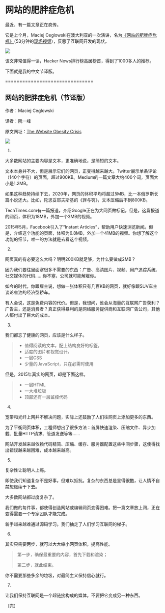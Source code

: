 # 网站的肥胖症危机

最近，有一篇文章正在疯传。

它是上个月，Maciej Ceglowski在澳大利亚的一次演讲，名为[《网站的肥胖症危机》](http://idlewords.com/talks/website_obesity.htm)（53分钟的[现场视频](https://vimeo.com/147806338)），反思了互联网开发的现状。

![](http://www.ruanyifeng.com/blogimg/asset/2016/bg2016010302.png)

该文非常值得一读，Hacker News排行榜高居榜首，得到了1000多人的推荐。

下面就是我的中文节译版。

===============================

## 网站的肥胖症危机（节译版）

作者：Maciej Ceglowski

译者：阮一峰

原文网址：[The Website Obesity Crisis](http://idlewords.com/talks/website_obesity.htm)

![](http://www.ruanyifeng.com/blogimg/asset/2016/bg2016010301.jpg)

1.

大多数网站的主要内容是文本，更准确地说，是简短的文本。

文本本身并不大，但是展示它们的网页，正变得越来越大。Twitter展示单条评论（140个字符）的页面，超过900KB。Medium的一篇文章大约400个词，页面大小是1.2MB。

如果这种趋势持续下去，2020年，网页的体积平均将超过5MB，比一本俄罗斯长篇小说还大。比如，陀思妥耶夫斯基的《罪与罚》，文本压缩后不到800KB。

TechTimes.com有一篇报道，介绍Google正在为大网页做标记。但是，这篇报道的网页，体积为18MB，外加一个3MB的视频。

2015年5月，Facebook引入了“Instant Articles”，帮助用户快速浏览新闻。但是，介绍这个功能的页面，体积为6.8MB，外加一个41MB的视频。你想了解这个功能的细节，唯一的方法就是去看这个视频。

2.

网页真的有必要这么大吗？明明200KB就足够，为什么要做成2MB？

因为我们要往里面塞很多不需要的东西：广告、高清图片、视频、用户追踪系统、社交媒体的代码……你不塞，公司就可能解雇你。

如今的时代，你跟雇主说，想做一张体积只有几百KB的网页，就好像跟SUV车主谈论省油的经济型轿车。

有人会说，这是免费内容的代价。但是，我想问，谁会从海量的互联网广告获利？广告主，还是消费者？真正获得暴利的是网络服务提供商和互联网广告公司，其他人都付出了巨大的成本。

3.

我们都忘了健康的网页，应该是什么样子。

> - 值得阅读的文本，配上结构良好的标签。
> - 适度的图片和视觉设计。
> - 一层CSS
> - 少量的JavaScript，只在必需时使用

但是，2015年真实的网页，却是下面这样。

> - 一层HTML
> - 一大堆垃圾
> - 顶部还有一层监控代码

4.

宽带和光纤上网并不解决问题，实际上还鼓励了人们往网页上添加更多的东西。

为了平衡网页体积，工程师想出了很多方法：首屏快速渲染、压缩文件、异步加载、批量HTTP请求、管道发送等等……

网站开发越来越依赖代码精简、压缩、缓存、服务器配置这些中间步骤，这使得找出错误越来越困难，成本越来越高。

5.

复杂性让聪明人上瘾。

即使我们知道复杂不是好事，但难以抵抗。复杂的东西总是显得很酷，让人情不自禁想继续干下去。

大多数网站都过度复杂了。

我们做的每件事，都使得创造网站或编辑网页变得困难。把一篇文章放上网，正在变得需要一个专家团队才能完成。

新手越来越难通过源码学习。我们抽走了人们学习互联网的梯子。

6.

其实只需要两步，就可以大大缩小网页体积，提高性能。

> 第一步，确保最重要的内容，首先下载和渲染；
> 
> 第二步，就此结束。

你不需要那些多余的垃圾，对最简主义保持信心就行。

7.

让我们保持互联网是一个超链接构成的媒体，不要把它变成另一种东西。

（完）





